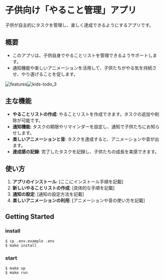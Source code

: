 # 子供向け「やること管理」アプリ

子供が自主的にタスクを管理し、楽しく達成できるようにするアプリです。

## 概要

* このアプリは、子供自身でやることリストを管理できるようサポートします。
* 通知機能や楽しいアニメーションを活用して、子供たちがやる気を持続させ、やり遂げることを促します。

![features](https://github.com/qvtec/kids-todo/tree/main/public/kids-todo.gif?raw=true)![kids-todo_3](https://github.com/user-attachments/assets/ef365a4d-5753-4593-95b9-69a78c58b3e1)


## 主な機能

- **やることリストの作成**: やることリストを作成できます。タスクの追加や削除が可能です。
- **通知機能**: タスクの期限やリマインダーを設定し、通知で子供たちにお知らせします。
- **楽しいアニメーションと音**: タスクを達成すると、アニメーションや音が出ます。
- **達成感の記録**: 完了したタスクを記録し、子供たちの成長を実感できます。

## 使い方

1. **アプリのインストール**: [ここにインストール手順を記載]
2. **新しいやることリストの作成**: [具体的な手順を記載]
3. **通知の設定**: [通知の設定方法を記載]
4. **楽しいアニメーションの利用**: [アニメーションや音の使い方を記載]

## Getting Started

### install

```
$ cp .env.example .env
$ make install
```

### start

```
$ make up
$ make run
```
